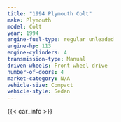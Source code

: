 ```yaml
---
title: "1994 Plymouth Colt"
make: Plymouth
model: Colt
year: 1994
engine-fuel-type: regular unleaded
engine-hp: 113
engine-cylinders: 4
transmission-type: Manual
driven-wheels: Front wheel drive
number-of-doors: 4
market-category: N/A
vehicle-size: Compact
vehicle-style: Sedan
---
```


{{< car_info >}}

